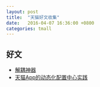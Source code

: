 ```yaml
---
layout: post
title:  "天猫好文收集"
date:   2016-04-07 16:36:00 +0800
categories: tmall
---
```

## 好文
* [解耦神器](http://pingguohe.net/2015/11/24/Navigator-and-Rewrite.html)
* [天猫App的动态化配置中心实践](http://mp.weixin.qq.com/s?__biz=MzA3ODg4MDk0Ng==&mid=402842876&idx=1&sn=e15d596c95bf7d1ed579cfd7e410696a#rd)
